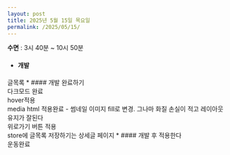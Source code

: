```yaml
---
layout: post
title: 2025년 5월 15일 목요일
permalink: /2025/05/15/
---
```

**수면** : 3시 40분 ~ 10시 50분<br/>
* #### 개발<br/>
글목록 * #### 개발 완료하기<br/>
다크모드 완료<br/>
hover적용<br/>
media html 적용완료 - 썸네일 이미지 fill로 변경. 그나마 화질 손실이 적고 레이아웃 유지가 잘된다<br/>
위로가기 버튼 적용<br/>
store에 글목록 저장하기는 상세글 페이지 * #### 개발 후 적용한다<br/>
운동완료